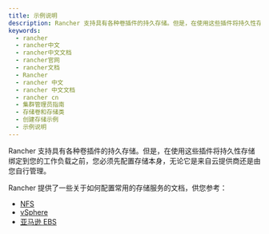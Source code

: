 ```yaml
---
title: 示例说明
description: Rancher 支持具有各种卷插件的持久存储。但是，在使用这些插件将持久性存储绑定到您的工作负载之前，您必须先配置存储本身，无论它是来自云提供商还是由您自行管理。Rancher 提供了一些关于如何配置常用存储服务的文档，供您参考。
keywords:
  - rancher
  - rancher中文
  - rancher中文文档
  - rancher官网
  - rancher文档
  - Rancher
  - rancher 中文
  - rancher 中文文档
  - rancher cn
  - 集群管理员指南
  - 存储卷和存储类
  - 创建存储示例
  - 示例说明
---
```


Rancher 支持具有各种卷插件的持久存储。但是，在使用这些插件将持久性存储绑定到您的工作负载之前，您必须先配置存储本身，无论它是来自云提供商还是由您自行管理。

Rancher 提供了一些关于如何配置常用的存储服务的文档，供您参考：

- [NFS](/docs/rancher2.5/cluster-admin/volumes-and-storage/examples/nfs/_index)
- [vSphere](/docs/rancher2.5/cluster-admin/volumes-and-storage/examples/vsphere/_index)
- [亚马逊 EBS](/docs/rancher2.5/cluster-admin/volumes-and-storage/examples/ebs/_index)
